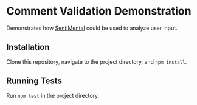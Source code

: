 # Comment Validation Demonstration

Demonstrates how [SentiMental](https://github.com/thinkroth/Sentimental) could be used to analyze user input.

## Installation

Clone this repository, navigate to the project directory, and `npm install`.

## Running Tests

Run `npm test` in the project directory.
